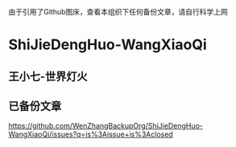 由于引用了Github图床，查看本组织下任何备份文章，请自行科学上网
# ShiJieDengHuo-WangXiaoQi
## 王小七-世界灯火

## 已备份文章
https://github.com/WenZhangBackupOrg/ShiJieDengHuo-WangXiaoQi/issues?q=is%3Aissue+is%3Aclosed
